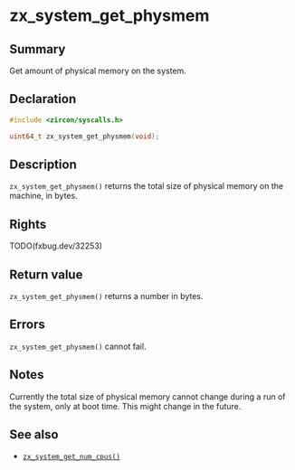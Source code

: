 <!-- Generated by zircon/scripts/update-docs-from-fidl, do not edit! -->
# zx_system_get_physmem

## Summary

Get amount of physical memory on the system.

## Declaration

```c
#include <zircon/syscalls.h>

uint64_t zx_system_get_physmem(void);
```

## Description

`zx_system_get_physmem()` returns the total size of physical memory on
the machine, in bytes.

## Rights

TODO(fxbug.dev/32253)

## Return value

`zx_system_get_physmem()` returns a number in bytes.

## Errors

`zx_system_get_physmem()` cannot fail.

## Notes

Currently the total size of physical memory cannot change during a run of
the system, only at boot time.  This might change in the future.

## See also

 - [`zx_system_get_num_cpus()`]

[`zx_system_get_num_cpus()`]: system_get_num_cpus.md

